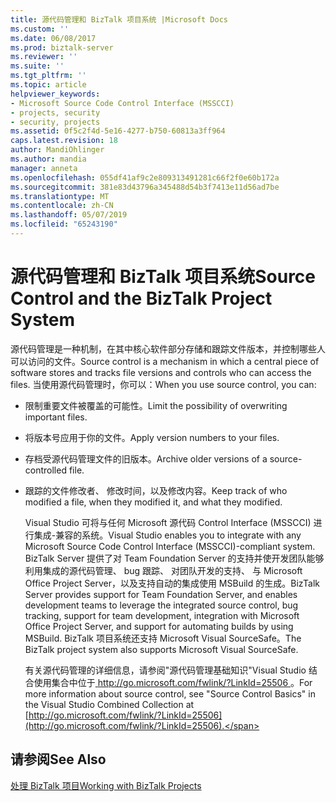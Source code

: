 ```yaml
---
title: 源代码管理和 BizTalk 项目系统 |Microsoft Docs
ms.custom: ''
ms.date: 06/08/2017
ms.prod: biztalk-server
ms.reviewer: ''
ms.suite: ''
ms.tgt_pltfrm: ''
ms.topic: article
helpviewer_keywords:
- Microsoft Source Code Control Interface (MSSCCI)
- projects, security
- security, projects
ms.assetid: 0f5c2f4d-5e16-4277-b750-60813a3ff964
caps.latest.revision: 18
author: MandiOhlinger
ms.author: mandia
manager: anneta
ms.openlocfilehash: 055df41af9c2e809313491281c66f2f0e60b172a
ms.sourcegitcommit: 381e83d43796a345488d54b3f7413e11d56ad7be
ms.translationtype: MT
ms.contentlocale: zh-CN
ms.lasthandoff: 05/07/2019
ms.locfileid: "65243190"
---
```

# <a name="source-control-and-the-biztalk-project-system"></a><span data-ttu-id="6f81f-102">源代码管理和 BizTalk 项目系统</span><span class="sxs-lookup"><span data-stu-id="6f81f-102">Source Control and the BizTalk Project System</span></span>
<span data-ttu-id="6f81f-103">源代码管理是一种机制，在其中核心软件部分存储和跟踪文件版本，并控制哪些人可以访问的文件。</span><span class="sxs-lookup"><span data-stu-id="6f81f-103">Source control is a mechanism in which a central piece of software stores and tracks file versions and controls who can access the files.</span></span> <span data-ttu-id="6f81f-104">当使用源代码管理时，你可以：</span><span class="sxs-lookup"><span data-stu-id="6f81f-104">When you use source control, you can:</span></span>  
  
- <span data-ttu-id="6f81f-105">限制重要文件被覆盖的可能性。</span><span class="sxs-lookup"><span data-stu-id="6f81f-105">Limit the possibility of overwriting important files.</span></span>  
  
- <span data-ttu-id="6f81f-106">将版本号应用于你的文件。</span><span class="sxs-lookup"><span data-stu-id="6f81f-106">Apply version numbers to your files.</span></span>  
  
- <span data-ttu-id="6f81f-107">存档受源代码管理文件的旧版本。</span><span class="sxs-lookup"><span data-stu-id="6f81f-107">Archive older versions of a source-controlled file.</span></span>  
  
- <span data-ttu-id="6f81f-108">跟踪的文件修改者、 修改时间，以及修改内容。</span><span class="sxs-lookup"><span data-stu-id="6f81f-108">Keep track of who modified a file, when they modified it, and what they modified.</span></span>  
  
  <span data-ttu-id="6f81f-109">Visual Studio 可将与任何 Microsoft 源代码 Control Interface (MSSCCI) 进行集成-兼容的系统。</span><span class="sxs-lookup"><span data-stu-id="6f81f-109">Visual Studio enables you to integrate with any Microsoft Source Code Control Interface (MSSCCI)-compliant system.</span></span> <span data-ttu-id="6f81f-110">BizTalk Server 提供了对 Team Foundation Server 的支持并使开发团队能够利用集成的源代码管理、 bug 跟踪、 对团队开发的支持、 与 Microsoft Office Project Server，以及支持自动的集成使用 MSBuild 的生成。</span><span class="sxs-lookup"><span data-stu-id="6f81f-110">BizTalk Server provides support for Team Foundation Server, and enables development teams to leverage the integrated source control, bug tracking, support for team development, integration with Microsoft Office Project Server, and support for automating builds by using MSBuild.</span></span> <span data-ttu-id="6f81f-111">BizTalk 项目系统还支持 Microsoft Visual SourceSafe。</span><span class="sxs-lookup"><span data-stu-id="6f81f-111">The BizTalk project system also supports Microsoft Visual SourceSafe.</span></span>  
  
  <span data-ttu-id="6f81f-112">有关源代码管理的详细信息，请参阅"源代码管理基础知识"Visual Studio 结合使用集合中位于[ http://go.microsoft.com/fwlink/?LinkId=25506 ](http://go.microsoft.com/fwlink/?LinkId=25506)。</span><span class="sxs-lookup"><span data-stu-id="6f81f-112">For more information about source control, see "Source Control Basics" in the Visual Studio Combined Collection at [http://go.microsoft.com/fwlink/?LinkId=25506](http://go.microsoft.com/fwlink/?LinkId=25506).</span></span>  
  
## <a name="see-also"></a><span data-ttu-id="6f81f-113">请参阅</span><span class="sxs-lookup"><span data-stu-id="6f81f-113">See Also</span></span>  
 [<span data-ttu-id="6f81f-114">处理 BizTalk 项目</span><span class="sxs-lookup"><span data-stu-id="6f81f-114">Working with BizTalk Projects</span></span>](../core/working-with-biztalk-projects.md)
